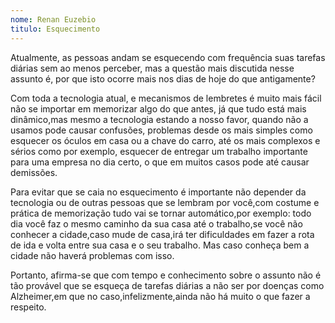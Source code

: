 ```yaml
---
nome: Renan Euzebio
titulo: Esquecimento
---
```


Atualmente, as pessoas andam se esquecendo com frequência suas tarefas diárias sem ao menos perceber, mas a questão mais discutida nesse assunto é, por que isto ocorre mais nos dias de hoje do que antigamente?

Com toda a tecnologia atual, e mecanismos de lembretes é muito mais fácil não se importar em memorizar algo do que antes, já que tudo está mais dinâmico,mas mesmo a tecnologia estando a nosso favor, quando não a usamos pode causar confusões, problemas desde os mais simples como esquecer os óculos em casa ou a chave do carro, até os mais complexos e sérios como por exemplo, esquecer de entregar um trabalho importante para uma empresa no dia certo, o que em muitos casos pode até causar demissões.

Para evitar que se caia no esquecimento  é importante não depender da tecnologia ou de outras pessoas que se lembram por você,com costume e prática de memorização tudo vai se tornar automático,por exemplo: todo dia você faz o mesmo caminho da sua casa até o trabalho,se você não conhecer a cidade,caso mude de casa,irá ter dificuldades em fazer a rota de ida e volta entre sua casa e o seu trabalho. Mas caso conheça bem a cidade não haverá problemas com isso.

Portanto,  afirma-se que com tempo e conhecimento sobre o assunto não é tão provável que se esqueça de tarefas diárias a não ser por doenças como Alzheimer,em que no caso,infelizmente,ainda não há muito o que fazer a respeito.







